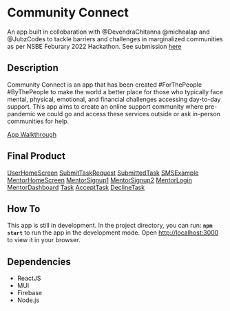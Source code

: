 # Community Connect

An app built in collobaration with @DevendraChitanna @michealap and @JubzCodes to tackle barriers and challenges in marginalized communities as per NSBE Feburary 2022 Hackathon. See submission [here](https://devpost.com/software/community-connect-5cjp4m)

## Description

Community Connect is an app that has been created #ForThePeople #ByThePeople to make the world a better place for those who typically face mental, physical, emotional, and financial challenges accessing day-to-day support. This app aims to create an online support community where pre-pandemic we could go and access these services outside or ask in-person communities for help.

[App Walkthrough](https://youtu.be/wSzypjJRWYQ)

## Final Product 
[UserHomeScreen](https://github.com/canadiankay/theLastCodeBenders/blob/master/public/imgs/1-UserHomeScreen.png?raw=true)
[SubmitTaskRequest](https://github.com/canadiankay/theLastCodeBenders/blob/master/public/imgs/2-SubmitRequest.png?raw=true)
[SubmittedTask](https://github.com/canadiankay/theLastCodeBenders/blob/master/public/imgs/3-TaskIsSubmitted.png?raw=true)
[SMSExample](https://github.com/canadiankay/theLastCodeBenders/blob/master/public/imgs/4-SampleSMS.png?raw=true)
[MentorHomeScreen](https://github.com/canadiankay/theLastCodeBenders/blob/master/public/imgs/5-MentorHomePage.png?raw=true)
[MentorSignup1](https://github.com/canadiankay/theLastCodeBenders/blob/master/public/imgs/6-MentorSignup1.png?raw=true)
[MentorSignup2](https://github.com/canadiankay/theLastCodeBenders/blob/master/public/imgs/7-MentorSignup2.png?raw=true)
[MentorLogin](https://github.com/canadiankay/theLastCodeBenders/blob/master/public/imgs/8-%20MentorLogIn.png?raw=true)
[MentorDashboard](https://github.com/canadiankay/theLastCodeBenders/blob/master/public/imgs/9-MentorDashboard.png?raw=true)
[Task](https://github.com/canadiankay/theLastCodeBenders/blob/master/public/imgs/10-MentorxTask.png?raw=true)
[AcceptTask](https://github.com/canadiankay/theLastCodeBenders/blob/master/public/imgs/11-MentorAcceptTask.png?raw=true)
[DeclineTask](https://github.com/canadiankay/theLastCodeBenders/blob/master/public/imgs/12-11-MentorDeclineTask.png?raw=true)


## How To

This app is still in development. In the project directory, you can run: **`npm start`** to run the app in the development mode. Open [http://localhost:3000](http://localhost:3000) to view it in your browser.


## Dependencies
- ReactJS
- MUI
- Firebase
- Node.js

